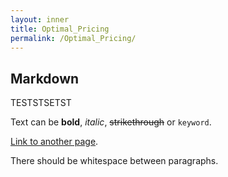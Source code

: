 ```yaml
---
layout: inner
title: Optimal_Pricing
permalink: /Optimal_Pricing/
---
```

## Markdown

TESTSTSETST

Text can be **bold**, _italic_, ~~strikethrough~~ or `keyword`.

[Link to another page](/index.html).

There should be whitespace between paragraphs.